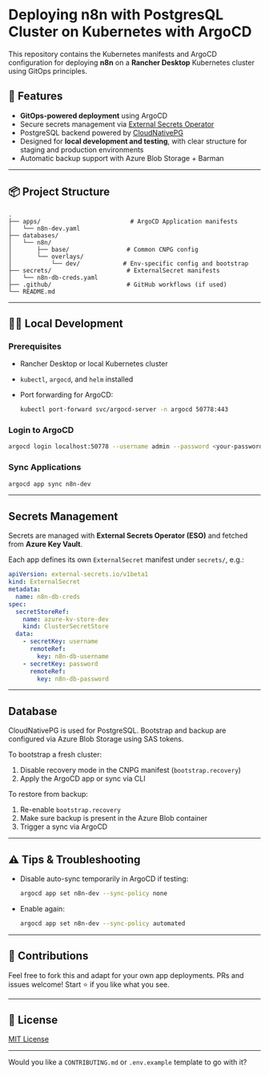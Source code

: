 # Deploying n8n with PostgresQL Cluster on Kubernetes with ArgoCD

This repository contains the Kubernetes manifests and ArgoCD configuration for
deploying **n8n** on a **Rancher Desktop** Kubernetes cluster using GitOps principles.

## 🚀 Features

- **GitOps-powered deployment** using ArgoCD
- Secure secrets management via [External Secrets Operator](https://external-secrets.io/)
- PostgreSQL backend powered by [CloudNativePG](https://cloudnative-pg.io/)
- Designed for **local development and testing**, with clear structure
  for staging and production environments
- Automatic backup support with Azure Blob Storage + Barman

---

## 📦 Project Structure

```
.
├── apps/                         # ArgoCD Application manifests
│   └── n8n-dev.yaml
├── databases/
│   └── n8n/
│       ├── base/                # Common CNPG config
│       └── overlays/
│           └── dev/            # Env-specific config and bootstrap
├── secrets/                     # ExternalSecret manifests
│   └── n8n-db-creds.yaml
├── .github/                     # GitHub workflows (if used)
└── README.md
```

---

## 🧑‍💻 Local Development

### Prerequisites

- Rancher Desktop or local Kubernetes cluster
- `kubectl`, `argocd`, and `helm` installed
- Port forwarding for ArgoCD:

  ```bash
  kubectl port-forward svc/argocd-server -n argocd 50778:443
  ```

### Login to ArgoCD

```bash
argocd login localhost:50778 --username admin --password <your-password> --insecure
```

### Sync Applications

```bash
argocd app sync n8n-dev
```

---

## Secrets Management

Secrets are managed with **External Secrets Operator (ESO)** and fetched from **Azure Key Vault**.

Each app defines its own `ExternalSecret` manifest under `secrets/`, e.g.:

```yaml
apiVersion: external-secrets.io/v1beta1
kind: ExternalSecret
metadata:
  name: n8n-db-creds
spec:
  secretStoreRef:
    name: azure-kv-store-dev
    kind: ClusterSecretStore
  data:
    - secretKey: username
      remoteRef:
        key: n8n-db-username
    - secretKey: password
      remoteRef:
        key: n8n-db-password
```

---

## Database

CloudNativePG is used for PostgreSQL. Bootstrap and backup are configured via Azure Blob Storage using SAS tokens.

To bootstrap a fresh cluster:

1. Disable recovery mode in the CNPG manifest (`bootstrap.recovery`)
2. Apply the ArgoCD app or sync via CLI

To restore from backup:

1. Re-enable `bootstrap.recovery`
2. Make sure backup is present in the Azure Blob container
3. Trigger a sync via ArgoCD

---

## ⚠️ Tips & Troubleshooting

- Disable auto-sync temporarily in ArgoCD if testing:

  ```bash
  argocd app set n8n-dev --sync-policy none
  ```

- Enable again:

  ```bash
  argocd app set n8n-dev --sync-policy automated
  ```

---

## 🤝 Contributions

Feel free to fork this and adapt for your own app deployments. PRs and issues welcome!
Start ⭐️ if you like what you see.

---

## 📜 License

[MIT License](LICENSE)

---

Would you like a `CONTRIBUTING.md` or `.env.example` template to go with it?
